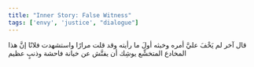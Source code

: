 ```yaml
---
title: "Inner Story: False Witness"
tags: ['envy', 'justice', "dialogue"]
---
```


 قال آخر لم يَخْفَ عليَّ أمره وخبثه أولَ ما رأيته وقد قلت مرارًا واستشهدت فلانًا إنَّ هذا المخادع المتخشِّع يوشِك أن يفتَّش عن خيانة فاحشة وذنبٍ عظيم
